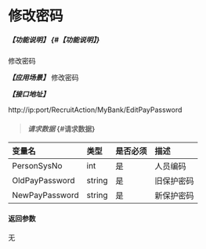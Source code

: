 # 修改密码

##### _【功能说明】_ {#【功能说明】}

修改密码

_**【应用场景】**_
修改密码



_**【接口地址】**_

http://ip:port/RecruitAction/MyBank/EditPayPassword

> #### _请求数据_ {#请求数据}

| 变量名 | 类型 | 是否必须 | 描述 |
| :--- | :--- | :--- | :--- |
| PersonSysNo| int| 是 | 人员编码 |
| OldPayPassword| string| 是 |旧保护密码 |
| NewPayPassword| string| 是 |新保护密码 |


#### 返回参数

无



